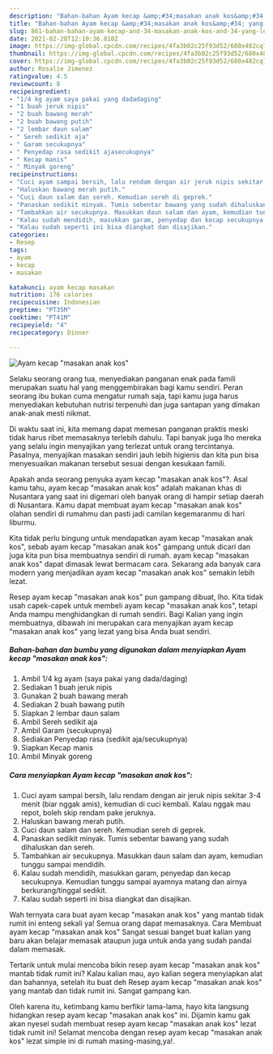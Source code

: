```yaml
---
description: "Bahan-bahan Ayam kecap &amp;#34;masakan anak kos&amp;#34; yang lezat Untuk Jualan"
title: "Bahan-bahan Ayam kecap &amp;#34;masakan anak kos&amp;#34; yang lezat Untuk Jualan"
slug: 861-bahan-bahan-ayam-kecap-and-34-masakan-anak-kos-and-34-yang-lezat-untuk-jualan
date: 2021-02-28T12:10:36.810Z
image: https://img-global.cpcdn.com/recipes/4fa3b02c25f93d52/680x482cq70/ayam-kecap-masakan-anak-kos-foto-resep-utama.jpg
thumbnail: https://img-global.cpcdn.com/recipes/4fa3b02c25f93d52/680x482cq70/ayam-kecap-masakan-anak-kos-foto-resep-utama.jpg
cover: https://img-global.cpcdn.com/recipes/4fa3b02c25f93d52/680x482cq70/ayam-kecap-masakan-anak-kos-foto-resep-utama.jpg
author: Rosalie Jimenez
ratingvalue: 4.5
reviewcount: 8
recipeingredient:
- "1/4 kg ayam saya pakai yang dadadaging"
- "1 buah jeruk nipis"
- "2 buah bawang merah"
- "2 buah bawang putih"
- "2 lembar daun salam"
- " Sereh sedikit aja"
- " Garam secukupnya"
- " Penyedap rasa sedikit ajasecukupnya"
- " Kecap manis"
- " Minyak goreng"
recipeinstructions:
- "Cuci ayam sampai bersih, lalu rendam dengan air jeruk nipis sekitar 3-4 menit (biar nggak amis), kemudian di cuci kembali. Kalau nggak mau repot, boleh skip rendam pake jeruknya."
- "Haluskan bawang merah putih."
- "Cuci daun salam dan sereh. Kemudian sereh di geprek."
- "Panaskan sedikit minyak. Tumis sebentar bawang yang sudah dihaluskan dan sereh."
- "Tambahkan air secukupnya. Masukkan daun salam dan ayam, kemudian tunggu sampai mendidih."
- "Kalau sudah mendidih, masukkan garam, penyedap dan kecap secukupnya. Kemudian tunggu sampai ayamnya matang dan airnya berkurang/tinggal sedikit."
- "Kalau sudah seperti ini bisa diangkat dan disajikan."
categories:
- Resep
tags:
- ayam
- kecap
- masakan

katakunci: ayam kecap masakan 
nutrition: 176 calories
recipecuisine: Indonesian
preptime: "PT35M"
cooktime: "PT41M"
recipeyield: "4"
recipecategory: Dinner

---
```



![Ayam kecap &#34;masakan anak kos&#34;](https://img-global.cpcdn.com/recipes/4fa3b02c25f93d52/680x482cq70/ayam-kecap-masakan-anak-kos-foto-resep-utama.jpg)

Selaku seorang orang tua, menyediakan panganan enak pada famili merupakan suatu hal yang menggembirakan bagi kamu sendiri. Peran seorang ibu bukan cuma mengatur rumah saja, tapi kamu juga harus menyediakan kebutuhan nutrisi terpenuhi dan juga santapan yang dimakan anak-anak mesti nikmat.

Di waktu  saat ini, kita memang dapat memesan panganan praktis meski tidak harus ribet memasaknya terlebih dahulu. Tapi banyak juga lho mereka yang selalu ingin menyajikan yang terlezat untuk orang tercintanya. Pasalnya, menyajikan masakan sendiri jauh lebih higienis dan kita pun bisa menyesuaikan makanan tersebut sesuai dengan kesukaan famili. 



Apakah anda seorang penyuka ayam kecap &#34;masakan anak kos&#34;?. Asal kamu tahu, ayam kecap &#34;masakan anak kos&#34; adalah makanan khas di Nusantara yang saat ini digemari oleh banyak orang di hampir setiap daerah di Nusantara. Kamu dapat membuat ayam kecap &#34;masakan anak kos&#34; olahan sendiri di rumahmu dan pasti jadi camilan kegemaranmu di hari liburmu.

Kita tidak perlu bingung untuk mendapatkan ayam kecap &#34;masakan anak kos&#34;, sebab ayam kecap &#34;masakan anak kos&#34; gampang untuk dicari dan juga kita pun bisa membuatnya sendiri di rumah. ayam kecap &#34;masakan anak kos&#34; dapat dimasak lewat bermacam cara. Sekarang ada banyak cara modern yang menjadikan ayam kecap &#34;masakan anak kos&#34; semakin lebih lezat.

Resep ayam kecap &#34;masakan anak kos&#34; pun gampang dibuat, lho. Kita tidak usah capek-capek untuk membeli ayam kecap &#34;masakan anak kos&#34;, tetapi Anda mampu menghidangkan di rumah sendiri. Bagi Kalian yang ingin membuatnya, dibawah ini merupakan cara menyajikan ayam kecap &#34;masakan anak kos&#34; yang lezat yang bisa Anda buat sendiri.

<!--inarticleads1-->

##### Bahan-bahan dan bumbu yang digunakan dalam menyiapkan Ayam kecap &#34;masakan anak kos&#34;:

1. Ambil 1/4 kg ayam (saya pakai yang dada/daging)
1. Sediakan 1 buah jeruk nipis
1. Gunakan 2 buah bawang merah
1. Sediakan 2 buah bawang putih
1. Siapkan 2 lembar daun salam
1. Ambil  Sereh sedikit aja
1. Ambil  Garam (secukupnya)
1. Sediakan  Penyedap rasa (sedikit aja/secukupnya)
1. Siapkan  Kecap manis
1. Ambil  Minyak goreng




<!--inarticleads2-->

##### Cara menyiapkan Ayam kecap &#34;masakan anak kos&#34;:

1. Cuci ayam sampai bersih, lalu rendam dengan air jeruk nipis sekitar 3-4 menit (biar nggak amis), kemudian di cuci kembali. Kalau nggak mau repot, boleh skip rendam pake jeruknya.
1. Haluskan bawang merah putih.
1. Cuci daun salam dan sereh. Kemudian sereh di geprek.
1. Panaskan sedikit minyak. Tumis sebentar bawang yang sudah dihaluskan dan sereh.
1. Tambahkan air secukupnya. Masukkan daun salam dan ayam, kemudian tunggu sampai mendidih.
1. Kalau sudah mendidih, masukkan garam, penyedap dan kecap secukupnya. Kemudian tunggu sampai ayamnya matang dan airnya berkurang/tinggal sedikit.
1. Kalau sudah seperti ini bisa diangkat dan disajikan.




Wah ternyata cara buat ayam kecap &#34;masakan anak kos&#34; yang mantab tidak rumit ini enteng sekali ya! Semua orang dapat memasaknya. Cara Membuat ayam kecap &#34;masakan anak kos&#34; Sangat sesuai banget buat kalian yang baru akan belajar memasak ataupun juga untuk anda yang sudah pandai dalam memasak.

Tertarik untuk mulai mencoba bikin resep ayam kecap &#34;masakan anak kos&#34; mantab tidak rumit ini? Kalau kalian mau, ayo kalian segera menyiapkan alat dan bahannya, setelah itu buat deh Resep ayam kecap &#34;masakan anak kos&#34; yang mantab dan tidak rumit ini. Sangat gampang kan. 

Oleh karena itu, ketimbang kamu berfikir lama-lama, hayo kita langsung hidangkan resep ayam kecap &#34;masakan anak kos&#34; ini. Dijamin kamu gak akan nyesel sudah membuat resep ayam kecap &#34;masakan anak kos&#34; lezat tidak rumit ini! Selamat mencoba dengan resep ayam kecap &#34;masakan anak kos&#34; lezat simple ini di rumah masing-masing,ya!.

